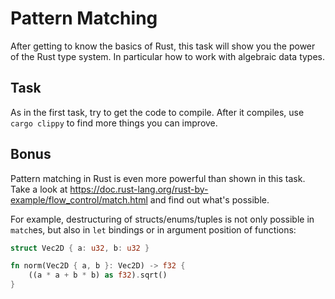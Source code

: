 # Pattern Matching

After getting to know the basics of Rust, this task will show you the power of
the Rust type system. In particular how to work with algebraic data types.

## Task

As in the first task, try to get the code to compile. After it compiles, use
`cargo clippy` to find more things you can improve.

## Bonus

Pattern matching in Rust is even more powerful than shown in this task. Take a
look at https://doc.rust-lang.org/rust-by-example/flow_control/match.html and
find out what's possible.

For example, destructuring of structs/enums/tuples is not only possible in
`match`es, but also in `let` bindings or in argument position of functions:

```rust
struct Vec2D { a: u32, b: u32 }

fn norm(Vec2D { a, b }: Vec2D) -> f32 {
    ((a * a + b * b) as f32).sqrt()
}
```
